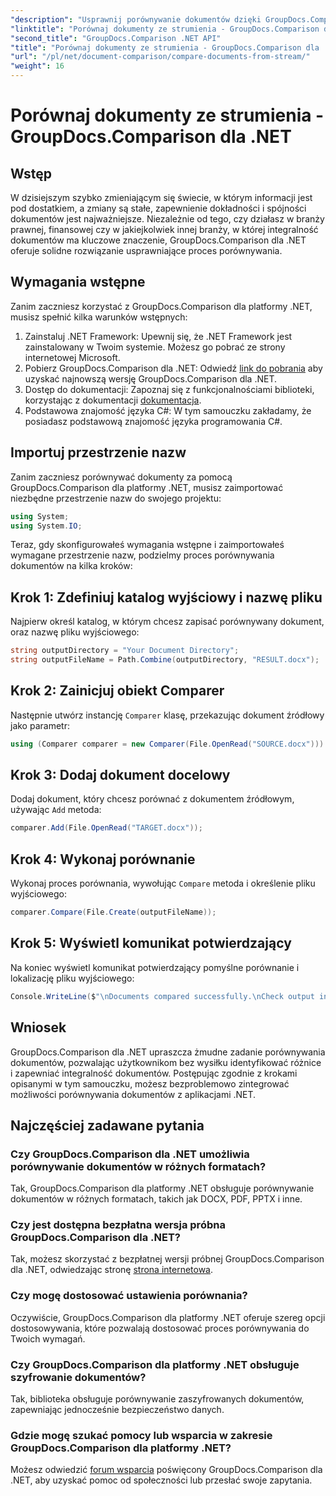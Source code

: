 ```yaml
---
"description": "Usprawnij porównywanie dokumentów dzięki GroupDocs.Comparison dla .NET. Porównuj dokumenty bez wysiłku i zapewnij dokładność w plikach."
"linktitle": "Porównaj dokumenty ze strumienia - GroupDocs.Comparison dla .NET"
"second_title": "GroupDocs.Comparison .NET API"
"title": "Porównaj dokumenty ze strumienia - GroupDocs.Comparison dla .NET"
"url": "/pl/net/document-comparison/compare-documents-from-stream/"
"weight": 16
---
```


# Porównaj dokumenty ze strumienia - GroupDocs.Comparison dla .NET

## Wstęp
W dzisiejszym szybko zmieniającym się świecie, w którym informacji jest pod dostatkiem, a zmiany są stałe, zapewnienie dokładności i spójności dokumentów jest najważniejsze. Niezależnie od tego, czy działasz w branży prawnej, finansowej czy w jakiejkolwiek innej branży, w której integralność dokumentów ma kluczowe znaczenie, GroupDocs.Comparison dla .NET oferuje solidne rozwiązanie usprawniające proces porównywania.
## Wymagania wstępne
Zanim zaczniesz korzystać z GroupDocs.Comparison dla platformy .NET, musisz spełnić kilka warunków wstępnych:
1. Zainstaluj .NET Framework: Upewnij się, że .NET Framework jest zainstalowany w Twoim systemie. Możesz go pobrać ze strony internetowej Microsoft.
2. Pobierz GroupDocs.Comparison dla .NET: Odwiedź [link do pobrania](https://releases.groupdocs.com/comparison/net/) aby uzyskać najnowszą wersję GroupDocs.Comparison dla .NET.
3. Dostęp do dokumentacji: Zapoznaj się z funkcjonalnościami biblioteki, korzystając z dokumentacji [dokumentacja](https://tutorials.groupdocs.com/comparison/net/).
4. Podstawowa znajomość języka C#: W tym samouczku zakładamy, że posiadasz podstawową znajomość języka programowania C#.

## Importuj przestrzenie nazw
Zanim zaczniesz porównywać dokumenty za pomocą GroupDocs.Comparison dla platformy .NET, musisz zaimportować niezbędne przestrzenie nazw do swojego projektu:
```csharp
using System;
using System.IO;
```
Teraz, gdy skonfigurowałeś wymagania wstępne i zaimportowałeś wymagane przestrzenie nazw, podzielmy proces porównywania dokumentów na kilka kroków:
## Krok 1: Zdefiniuj katalog wyjściowy i nazwę pliku
Najpierw określ katalog, w którym chcesz zapisać porównywany dokument, oraz nazwę pliku wyjściowego:
```csharp
string outputDirectory = "Your Document Directory";
string outputFileName = Path.Combine(outputDirectory, "RESULT.docx");
```
## Krok 2: Zainicjuj obiekt Comparer
Następnie utwórz instancję `Comparer` klasę, przekazując dokument źródłowy jako parametr:
```csharp
using (Comparer comparer = new Comparer(File.OpenRead("SOURCE.docx")))
```
## Krok 3: Dodaj dokument docelowy
Dodaj dokument, który chcesz porównać z dokumentem źródłowym, używając `Add` metoda:
```csharp
comparer.Add(File.OpenRead("TARGET.docx"));
```
## Krok 4: Wykonaj porównanie
Wykonaj proces porównania, wywołując `Compare` metoda i określenie pliku wyjściowego:
```csharp
comparer.Compare(File.Create(outputFileName));
```
## Krok 5: Wyświetl komunikat potwierdzający
Na koniec wyświetl komunikat potwierdzający pomyślne porównanie i lokalizację pliku wyjściowego:
```csharp
Console.WriteLine($"\nDocuments compared successfully.\nCheck output in {outputDirectory}.");
```

## Wniosek
GroupDocs.Comparison dla .NET upraszcza żmudne zadanie porównywania dokumentów, pozwalając użytkownikom bez wysiłku identyfikować różnice i zapewniać integralność dokumentów. Postępując zgodnie z krokami opisanymi w tym samouczku, możesz bezproblemowo zintegrować możliwości porównywania dokumentów z aplikacjami .NET.
## Najczęściej zadawane pytania
### Czy GroupDocs.Comparison dla .NET umożliwia porównywanie dokumentów w różnych formatach?
Tak, GroupDocs.Comparison dla platformy .NET obsługuje porównywanie dokumentów w różnych formatach, takich jak DOCX, PDF, PPTX i inne.
### Czy jest dostępna bezpłatna wersja próbna GroupDocs.Comparison dla .NET?
Tak, możesz skorzystać z bezpłatnej wersji próbnej GroupDocs.Comparison dla .NET, odwiedzając stronę [strona internetowa](https://releases.groupdocs.com/).
### Czy mogę dostosować ustawienia porównania?
Oczywiście, GroupDocs.Comparison dla platformy .NET oferuje szereg opcji dostosowywania, które pozwalają dostosować proces porównywania do Twoich wymagań.
### Czy GroupDocs.Comparison dla platformy .NET obsługuje szyfrowanie dokumentów?
Tak, biblioteka obsługuje porównywanie zaszyfrowanych dokumentów, zapewniając jednocześnie bezpieczeństwo danych.
### Gdzie mogę szukać pomocy lub wsparcia w zakresie GroupDocs.Comparison dla platformy .NET?
Możesz odwiedzić [forum wsparcia](https://forum.groupdocs.com/c/comparison/12) poświęcony GroupDocs.Comparison dla .NET, aby uzyskać pomoc od społeczności lub przesłać swoje zapytania.